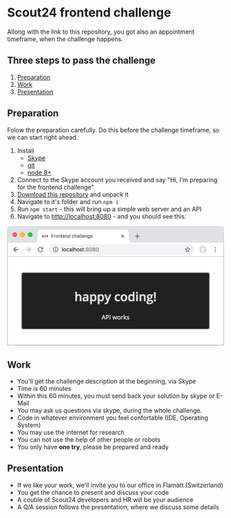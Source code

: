 # Scout24 frontend challenge
Allong with the link to this repository, you got also an appointment timeframe, when the challenge happens.

## Three steps to pass the challenge
1. [Preparation](#preparation)
2. [Work](#work)
3. [Presentation](#presentation)

## Preparation 
Folow the preparation carefully. Do this before the challenge timeframe, so we can start right ahead.
1. Install
   - [Skype](https://www.skype.com/en/)
   - [git](https://git-scm.com/downloads)
   - [node 8+](https://nodejs.org/en/download/)
2. Connect to the Skype account you received and say "Hi, I'm preparing for the frontend challenge"
3. [Download this repository](https://github.com/Scout24-CH/frontend-challenge/archive/master.zip) and unpack it
4. Navigate to it's folder and run `npm i`
5. Run `npm start` - this will bring up a simple web server and an API
6. Navigate to [http://localhost:8080](http://localhost:8080) - and you should see this:

![browser.png](docs/browser.png)

## Work
- You'll get the challenge description at the beginning, via Skype
- Time is 60 minutes
- Within this 60 minutes, you must send back your solution by skype or E-Mail
- You may ask us questions via skype, during the whole challenge.
- Code in whatever environment you feel confortable (IDE, Operating System)
- You may use the internet for research
- You can not use the help of other people or robots
- You only have **one try**, please be prepared and ready

## Presentation
- If we like your work, we'll invite you to our office in Flamatt (Switzerland)
- You get the chance to present and discuss your code 
- A couble of Scout24 developers and HR will be your audience
- A Q/A session follows the presentation, where we discuss some details